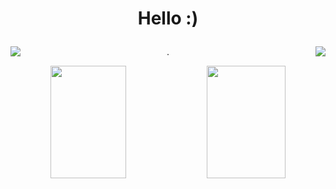 # <p align="center">Hello :)</p>
<div display="inline-block">
<img align="left" src="https://img.icons8.com/office/30/000000/pixel-star.png"/>
<img align="right" src="https://img.icons8.com/office/30/000000/pixel-star.png"/>
<p align="center"> . </p>
</div>

<div display="inline" align="center">
<img height="180em" width="49%" src="https://github-readme-stats.vercel.app/api?username=claenio&show_icons=true&theme=merko"/>
<img height="180em" width="50%" src="https://github-readme-stats.vercel.app/api/top-langs/?username=claenio&layout=compact&langs_count=7&theme=merko"/>
</div>
